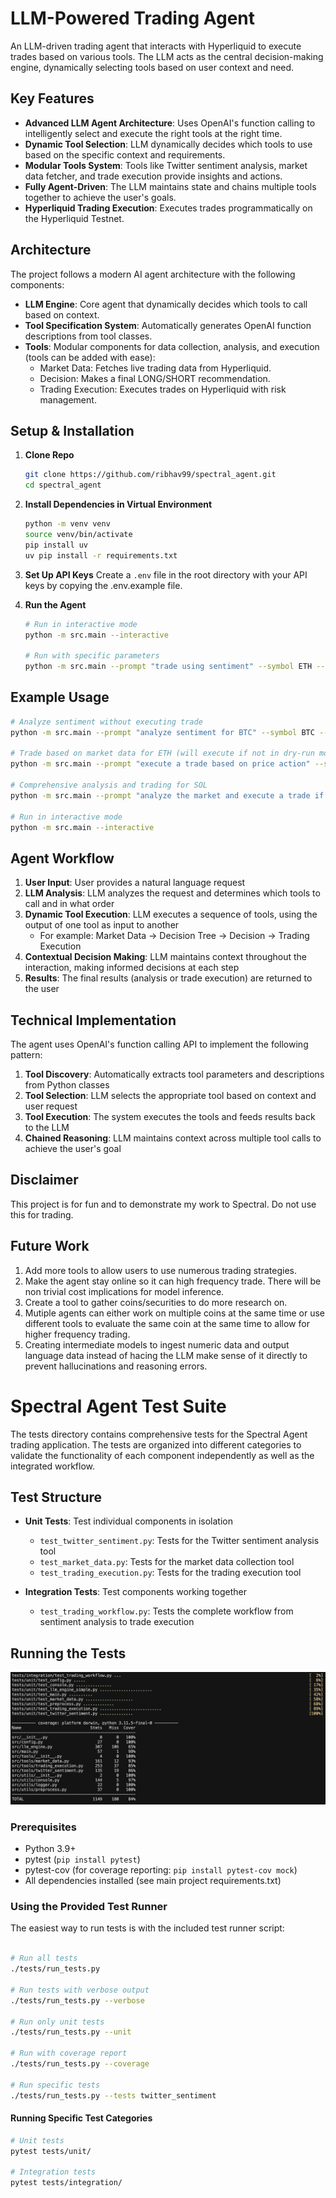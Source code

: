 # LLM-Powered Trading Agent

An LLM-driven trading agent that interacts with Hyperliquid to execute trades based on various tools. The LLM acts as the central decision-making engine, dynamically selecting tools based on user context and need.

## Key Features

- **Advanced LLM Agent Architecture**: Uses OpenAI's function calling to intelligently select and execute the right tools at the right time.
- **Dynamic Tool Selection**: LLM dynamically decides which tools to use based on the specific context and requirements.
- **Modular Tools System**: Tools like Twitter sentiment analysis, market data fetcher, and trade execution provide insights and actions.
- **Fully Agent-Driven**: The LLM maintains state and chains multiple tools together to achieve the user's goals.
- **Hyperliquid Trading Execution**: Executes trades programmatically on the Hyperliquid Testnet.

## Architecture

The project follows a modern AI agent architecture with the following components:

- **LLM Engine**: Core agent that dynamically decides which tools to call based on context.
- **Tool Specification System**: Automatically generates OpenAI function descriptions from tool classes.
- **Tools**: Modular components for data collection, analysis, and execution (tools can be added with ease):
  - Market Data: Fetches live trading data from Hyperliquid.
  - Decision: Makes a final LONG/SHORT recommendation.
  - Trading Execution: Executes trades on Hyperliquid with risk management.


## Setup & Installation

1. **Clone Repo**
   ```bash
   git clone https://github.com/ribhav99/spectral_agent.git
   cd spectral_agent
   ```

2. **Install Dependencies in Virtual Environment**
   ```bash
   python -m venv venv
   source venv/bin/activate
   pip install uv
   uv pip install -r requirements.txt
   ```

3. **Set Up API Keys**
   Create a `.env` file in the root directory with your API keys by copying the .env.example file.


4. **Run the Agent**
   ```bash
   # Run in interactive mode
   python -m src.main --interactive
   
   # Run with specific parameters
   python -m src.main --prompt "trade using sentiment" --symbol ETH --amount 10 --dry-run 
   ```

## Example Usage

```bash
# Analyze sentiment without executing trade
python -m src.main --prompt "analyze sentiment for BTC" --symbol BTC --dry-run

# Trade based on market data for ETH (will execute if not in dry-run mode)
python -m src.main --prompt "execute a trade based on price action" --symbol ETH --dry-run

# Comprehensive analysis and trading for SOL
python -m src.main --prompt "analyze the market and execute a trade if conditions are favorable" --symbol SOL --dry-run

# Run in interactive mode
python -m src.main --interactive
```

## Agent Workflow

1. **User Input**: User provides a natural language request
2. **LLM Analysis**: LLM analyzes the request and determines which tools to call and in what order
3. **Dynamic Tool Execution**: LLM executes a sequence of tools, using the output of one tool as input to another
   - For example: Market Data → Decision Tree → Decision → Trading Execution
4. **Contextual Decision Making**: LLM maintains context throughout the interaction, making informed decisions at each step
5. **Results**: The final results (analysis or trade execution) are returned to the user

## Technical Implementation

The agent uses OpenAI's function calling API to implement the following pattern:

1. **Tool Discovery**: Automatically extracts tool parameters and descriptions from Python classes
2. **Tool Selection**: LLM selects the appropriate tool based on context and user request
3. **Tool Execution**: The system executes the tools and feeds results back to the LLM
4. **Chained Reasoning**: LLM maintains context across multiple tool calls to achieve the user's goal

## Disclaimer

This project is for fun and to demonstrate my work to Spectral. Do not use this for trading.

## Future Work

1. Add more tools to allow users to use numerous trading strategies.
2. Make the agent stay online so it can high frequency trade. There will be non trivial cost implications for model inference.
3. Create a tool to gather coins/securities to do more research on.
4. Mutiple agents can either work on multiple coins at the same time or use different tools to evaluate the same coin at the same time to allow for higher frequency trading.
5. Creating intermediate models to ingest numeric data and output language data instead of hacing the LLM make sense of it directly to prevent hallucinations and reasoning errors.



# Spectral Agent Test Suite

The tests directory contains comprehensive tests for the Spectral Agent trading application. The tests are organized into different categories to validate the functionality of each component independently as well as the integrated workflow.

## Test Structure

- **Unit Tests**: Test individual components in isolation
  - `test_twitter_sentiment.py`: Tests for the Twitter sentiment analysis tool
  - `test_market_data.py`: Tests for the market data collection tool 
  - `test_trading_execution.py`: Tests for the trading execution tool

- **Integration Tests**: Test components working together
  - `test_trading_workflow.py`: Tests the complete workflow from sentiment analysis to trade execution

## Running the Tests

![Alt test report](imgs/test_report.png)

### Prerequisites

- Python 3.9+
- pytest (`pip install pytest`)
- pytest-cov (for coverage reporting: `pip install pytest-cov mock`)
- All dependencies installed (see main project requirements.txt)


### Using the Provided Test Runner

The easiest way to run tests is with the included test runner script:

```bash

# Run all tests
./tests/run_tests.py

# Run tests with verbose output
./tests/run_tests.py --verbose

# Run only unit tests
./tests/run_tests.py --unit

# Run with coverage report
./tests/run_tests.py --coverage

# Run specific tests
./tests/run_tests.py --tests twitter_sentiment
```

#### Running Specific Test Categories

```bash
# Unit tests
pytest tests/unit/

# Integration tests
pytest tests/integration/
```
